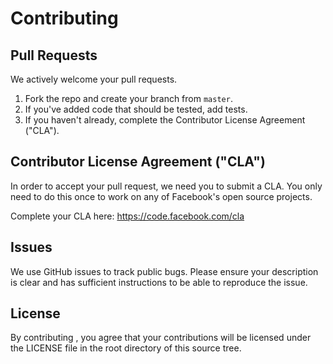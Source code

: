 # Contributing

## Pull Requests
We actively welcome your pull requests.

1. Fork the repo and create your branch from `master`.
2. If you've added code that should be tested, add tests.
3. If you haven't already, complete the Contributor License Agreement ("CLA").

## Contributor License Agreement ("CLA")
In order to accept your pull request, we need you to submit a CLA. You only need
to do this once to work on any of Facebook's open source projects.

Complete your CLA here: <https://code.facebook.com/cla>

## Issues
We use GitHub issues to track public bugs. Please ensure your description is
clear and has sufficient instructions to be able to reproduce the issue.

## License
By contributing , you agree that your contributions will be licensed
under the LICENSE file in the root directory of this source tree.
